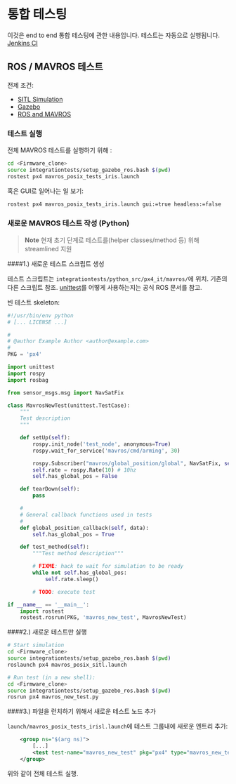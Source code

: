 # 통합 테스팅

이것은 end to end 통합 테스팅에 관한 내용입니다. 테스트는 자동으로 실행됩니다. [Jenkins CI](../test_and_ci/jenkins_ci.md)

## ROS / MAVROS 테스트

전제 조건:

  * [SITL Simulation](../simulation/sitl.md)
  * [Gazebo](../simulation/gazebo.md)
  * [ROS and MAVROS](../simulation/ros_interface.md)

### 테스트 실행

전체 MAVROS 테스트를 실행하기 위해 :

```sh
cd <Firmware_clone>
source integrationtests/setup_gazebo_ros.bash $(pwd)
rostest px4 mavros_posix_tests_iris.launch
```

혹은 GUI로 일어나는 일 보기:

```sh
rostest px4 mavros_posix_tests_iris.launch gui:=true headless:=false
```

### 새로운 MAVROS 테스트 작성 (Python)

> **Note** 현재 초기 단계로 테스트를(helper classes/method 등) 위해 streamlined 지원

####1.) 새로운 테스트 스크립트 생성

테스트 스크립트는 `integrationtests/python_src/px4_it/mavros/`에 위치. 기존의 다른 스크립트 참조. [unittest](http://wiki.ros.org/unittest)를 어떻게 사용하는지는 공식 ROS 문서를 참고.

빈 테스트 skeleton:

```python
#!/usr/bin/env python
# [... LICENSE ...]

#
# @author Example Author <author@example.com>
#
PKG = 'px4'

import unittest
import rospy
import rosbag

from sensor_msgs.msg import NavSatFix

class MavrosNewTest(unittest.TestCase):
    """
    Test description
    """

    def setUp(self):
        rospy.init_node('test_node', anonymous=True)
        rospy.wait_for_service('mavros/cmd/arming', 30)

        rospy.Subscriber("mavros/global_position/global", NavSatFix, self.global_position_callback)
        self.rate = rospy.Rate(10) # 10hz
        self.has_global_pos = False

    def tearDown(self):
        pass

    #
    # General callback functions used in tests
    #
    def global_position_callback(self, data):
        self.has_global_pos = True

    def test_method(self):
        """Test method description"""

        # FIXME: hack to wait for simulation to be ready
        while not self.has_global_pos:
            self.rate.sleep()

        # TODO: execute test

if __name__ == '__main__':
    import rostest
    rostest.rosrun(PKG, 'mavros_new_test', MavrosNewTest)
```

####2.) 새로운 테스트만 실행

```sh
# Start simulation
cd <Firmware_clone>
source integrationtests/setup_gazebo_ros.bash $(pwd)
roslaunch px4 mavros_posix_sitl.launch

# Run test (in a new shell):
cd <Firmware_clone>
source integrationtests/setup_gazebo_ros.bash $(pwd)
rosrun px4 mavros_new_test.py
```

####3.) 파일을 런치하기 위해서 새로운 테스트 노드 추가

`launch/mavros_posix_tests_irisl.launch`에 테스트 그룹내에 새로운 엔트리 추가:

```xml
	<group ns="$(arg ns)">
		[...]
        <test test-name="mavros_new_test" pkg="px4" type="mavros_new_test.py" />
    </group>
```

위와 같이 전체 테스트 실행.
